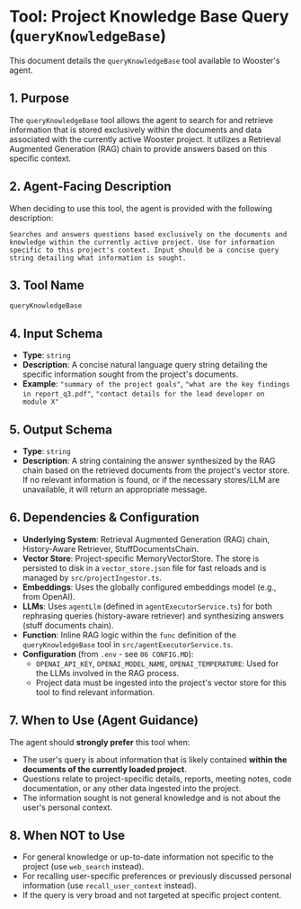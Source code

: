 # Tool: Project Knowledge Base Query (`queryKnowledgeBase`)

This document details the `queryKnowledgeBase` tool available to Wooster's agent.

## 1. Purpose

The `queryKnowledgeBase` tool allows the agent to search for and retrieve information that is stored exclusively within the documents and data associated with the currently active Wooster project. It utilizes a Retrieval Augmented Generation (RAG) chain to provide answers based on this specific context.

## 2. Agent-Facing Description

When deciding to use this tool, the agent is provided with the following description:

```
Searches and answers questions based exclusively on the documents and knowledge within the currently active project. Use for information specific to this project's context. Input should be a concise query string detailing what information is sought.
```

## 3. Tool Name

`queryKnowledgeBase`

## 4. Input Schema

- **Type**: `string`
- **Description**: A concise natural language query string detailing the specific information sought from the project's documents.
- **Example**: `"summary of the project goals"`, `"what are the key findings in report_q3.pdf"`, `"contact details for the lead developer on module X"`

## 5. Output Schema

- **Type**: `string`
- **Description**: A string containing the answer synthesized by the RAG chain based on the retrieved documents from the project's vector store. If no relevant information is found, or if the necessary stores/LLM are unavailable, it will return an appropriate message.

## 6. Dependencies & Configuration

- **Underlying System**: Retrieval Augmented Generation (RAG) chain, History-Aware Retriever, StuffDocumentsChain.
- **Vector Store**: Project-specific MemoryVectorStore. The store is persisted to disk in a `vector_store.json` file for fast reloads and is managed by `src/projectIngestor.ts`.
- **Embeddings**: Uses the globally configured embeddings model (e.g., from OpenAI).
- **LLMs**: Uses `agentLlm` (defined in `agentExecutorService.ts`) for both rephrasing queries (history-aware retriever) and synthesizing answers (stuff documents chain).
- **Function**: Inline RAG logic within the `func` definition of the `queryKnowledgeBase` tool in `src/agentExecutorService.ts`.
- **Configuration** (from `.env` - see `06 CONFIG.MD`):
    - `OPENAI_API_KEY`, `OPENAI_MODEL_NAME`, `OPENAI_TEMPERATURE`: Used for the LLMs involved in the RAG process.
    - Project data must be ingested into the project's vector store for this tool to find relevant information.

## 7. When to Use (Agent Guidance)

The agent should **strongly prefer** this tool when:

- The user's query is about information that is likely contained **within the documents of the currently loaded project**.
- Questions relate to project-specific details, reports, meeting notes, code documentation, or any other data ingested into the project.
- The information sought is not general knowledge and is not about the user's personal context.

## 8. When NOT to Use

- For general knowledge or up-to-date information not specific to the project (use `web_search` instead).
- For recalling user-specific preferences or previously discussed personal information (use `recall_user_context` instead).
- If the query is very broad and not targeted at specific project content. 